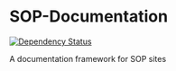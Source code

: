 SOP-Documentation
=================

[![Dependency Status](https://david-dm.org/SomeoddpilotInc/SOP-Documentation.svg)](https://david-dm.org/SomeoddpilotInc/SOP-Documentation)

A documentation framework for SOP sites
